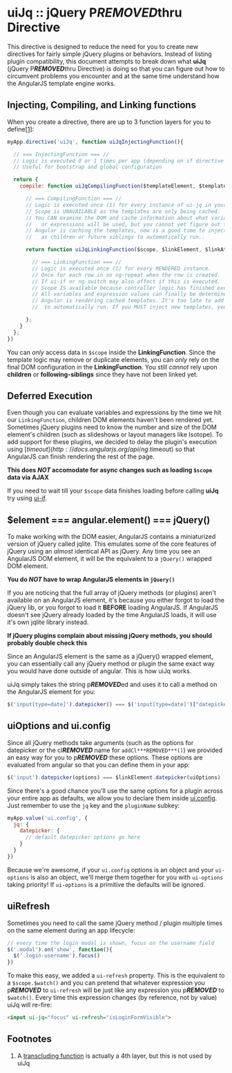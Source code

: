 # uiJq :: jQuery P***REMOVED***thru Directive

This directive is designed to reduce the need for you to create new directives for fairly simple jQuery plugins or behaviors. Instead of listing plugin compatibility, this document attempts to break down what **uiJq** (jQuery P***REMOVED***thru Directive) is doing so that you can figure out how to circumvent problems you encounter and at the same time understand how the AngularJS template engine works.

## Injecting, Compiling, and Linking functions

When you create a directive, there are up to 3 function layers for you to define[[1]](#footnotes):

```js
myApp.directive('uiJq', function uiJqInjectingFunction(){

  // === InjectingFunction === //
  // Logic is executed 0 or 1 times per app (depending on if directive is used).
  // Useful for bootstrap and global configuration

  return {
    compile: function uiJqCompilingFunction($templateElement, $templateAttributes) {

      // === CompilingFunction === //
      // Logic is executed once (1) for every instance of ui-jq in your original UNRENDERED template.
      // Scope is UNAVAILABLE as the templates are only being cached.
      // You CAN examine the DOM and cache information about what variables
      //   or expressions will be used, but you cannot yet figure out their values.
      // Angular is caching the templates, now is a good time to inject new angular templates 
      //   as children or future siblings to automatically run..

      return function uiJqLinkingFunction($scope, $linkElement, $linkAttributes) {

        // === LinkingFunction === //
        // Logic is executed once (1) for every RENDERED instance.
        // Once for each row in an ng-repeat when the row is created.
        // If ui-if or ng-switch may also affect if this is executed.
        // Scope IS available because controller logic has finished executing.
        // All variables and expression values can finally be determined.
        // Angular is rendering cached templates. It's too late to add templates for angular
        //  to automatically run. If you MUST inject new templates, you must $compile them manually.

      };
    }
  };
})
```

You can _only_ access data in `$scope` inside the **LinkingFunction**. Since the template logic may remove or duplicate elements, you can _only_ rely on the final DOM configuration in the **LinkingFunction**. You still _cannot_ rely upon **children** or **following-siblings** since they have not been linked yet.

## Deferred Execution
Even though you can evaluate variables and expressions by the time we hit our `LinkingFunction`, children DOM elements haven't been rendered yet. Sometimes jQuery plugins need to know the number and size of the DOM element's children (such as slideshows or layout managers like Isotope). To add support for these plugins, we decided to delay the plugin's execution using [$timeout](http://docs.angularjs.org/api/ng.$timeout) so that AngularJS can finish rendering the rest of the page.

**This does _NOT_ accomodate for async changes such as loading `$scope` data via AJAX**

If you need to wait till your `$scope` data finishes loading before calling **uiJq** try using [ui-if](http://angular-ui.github.com/#directives-if).

## $element === angular.element() === jQuery()

To make working with the DOM easier, AngularJS contains a miniaturized version of jQuery called jqlite. This emulates some of the core features of jQuery using an _almost_ identical API as jQuery. Any time you see an AngularJS DOM element, it will be the equivalent to a `jQuery()` wrapped DOM element.

**You do _NOT_ have to wrap AngularJS elements in `jQuery()`**

If you are noticing that the full array of jQuery methods (or plugins) aren't available on an AngularJS element, it's because you either forgot to load the jQuery lib, or you forgot to load it **BEFORE** loading AngularJS. If AngularJS doesn't see jQuery already loaded by the time AngularJS loads, it will use it's own jqlite library instead.

**If jQuery plugins complain about missing jQuery methods, you should probably double check this**

Since an AngularJS element is the same as a jQuery() wrapped element, you can essentially call any jQuery method or plugin the same exact way you would have done outside of angular. This is how uiJq works.

uiJq simply takes the string p***REMOVED***ed and uses it to call a method on the AngularJS element for you:

```js
$('input[type=date]').datepicker() === $('input[type=date]')["datepicker"]() === $linkElement["datepicker"]()
```

## uiOptions and ui.config

Since all jQuery methods take arguments (such as the options for datepicker or the cl***REMOVED*** name for `addCl***REMOVED***()`) we provided an easy way for you to p***REMOVED*** these options. These options are evaluated from angular so that you can define them in your app:

```js
$('input').datepicker(options) === $linkElement.datepicker(uiOptions)
```

Since there's a good chance you'll use the same options for a plugin across your entire app as defaults, we allow you to declare them inside [ui.config](http://angular-ui.github.com/#defaults). Just remember to use the `jq` key and the `pluginName` subkey:

```js
myApp.value('ui.config', {
  jq: {
    datepicker: {
      // default datepicker options go here
    }
  }
})
```

Because we're awesome, if your `ui.config` options is an object and your `ui-options` is also an object, we'll merge them together for you with `ui-options` taking priority! If `ui-options` is a primitive the defaults will be ignored.

## uiRefresh

Sometimes you need to call the same jQuery method / plugin multiple times on the same element during an app lifecycle:

```js
// every time the login modal is shown, focus on the username field
$('.modal').on('show', function(){
  $('.login-username').focus()
})
```

To make this easy, we added a `ui-refresh` property. This is the equivalent to a `$scope.$watch()` and you can pretend that whatever expression you p***REMOVED*** to `ui-refresh` will be just like any expression you p***REMOVED*** to `$watch()`. Every time this expression changes (by reference, not by value) uiJq will re-fire:

```html
<input ui-jq="focus" ui-refresh="isLoginFormVisible">
```

## Footnotes

1. A [transcluding function](http://docs.angularjs.org/guide/directive) is actually a 4th layer, but this is not used by uiJq
